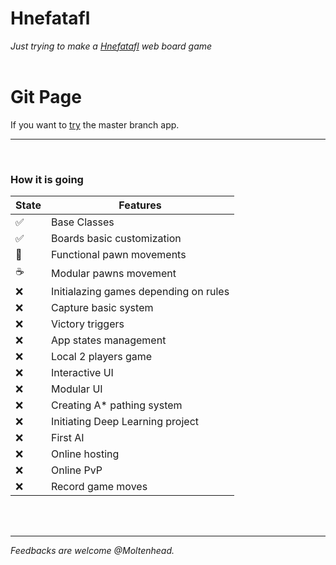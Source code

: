 # Hnefatafl
*Just trying to make a [Hnefatafl](https://en.wikipedia.org/wiki/Tafl_games) web board game*
<br/><br/>

# Git Page
If you want to [try](https://moltenhead.github.io/Hnefatafl) the master branch app.
<hr/>
<br/>

### How it is going
State | Features
------|---------
:white_check_mark:| Base Classes
:white_check_mark:| Boards basic customization
:construction:| Functional pawn movements
:coffee:| Modular pawns movement
:x:| Initialazing games depending on rules
:x:| Capture basic system
:x:| Victory triggers
:x:| App states management
:x:| Local 2 players game
:x:| Interactive UI
:x:| Modular UI
:x:| Creating A* pathing system
:x:| Initiating Deep Learning project
:x:| First AI
:x:| Online hosting
:x:| Online PvP
:x:| Record game moves

<br/><br/>
<hr/>

*Feedbacks are welcome @Moltenhead.*


